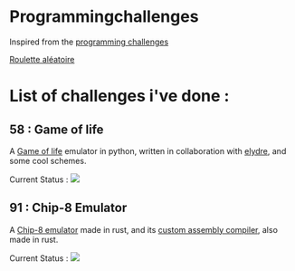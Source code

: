 # Programmingchallenges
Inspired from the [programming challenges](https://github.com/Morasiu/ProgrammingChallenges/)

[Roulette aléatoire](https://programming-challenges.jeremyjaydan.dev/)

# List of challenges i've done :

## 58 : Game of life

A [Game of life](https://github.com/passemblage/jeu-de-la-vie) emulator in python, written in collaboration with [elydre](https://www.github.com/elydre), and some cool schemes.

Current Status : ![](https://img.shields.io/static/v1?label=&message=finished&color=green)


## 91 : Chip-8 Emulator

A [Chip-8 emulator](https://github.com/Sarenard/Chip-8) made in rust, and its [custom assembly compiler](https://github.com/Sarenard/chip-8-compiler), also made in rust.

Current Status : ![](https://img.shields.io/static/v1?label=&message=finished&color=green)
